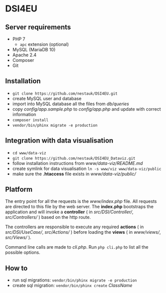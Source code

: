 # DSI4EU

## Server requirements
- PHP 7
    - `apc` extension (optional)
- MySQL (MariaDB 10)
- Apache 2.4
- Composer
- Git

## Installation
- `git clone https://github.com/nestauk/DSI4EU.git`
- create MySQL user and database
- import into MySQL database all the files from _db/queries_
- copy _config/app.sample.php_ to _config/app.php_ and update with correct information
- `composer install`
- `vendor/bin/phinx migrate -e production`

## Integration with data visualisation
- `cd www/data-viz`
- `git clone https://github.com/nestauk/DSI4EU_Dataviz.git`
- follow installation instructions from _www/data-viz/README.md_ 
- create symlink for data visualisation `ln -s www/viz www/data-viz/public`
- make sure the **.htaccess** file exists in _www/data-viz/public/_ 

## Platform
The entry point for all the requests is the _www/index.php_ file. 
All requests are directed to this file by the web server. 
The **index.php** bootstraps the application and will invoke a **controller** ( in _src/DSI/Controller/_, _src/Controllers/_ ) 
based on the http route.

The controllers are responsible to execute any required **actions** 
( in _src/DSI/UseCase/_, _src/Actions/_ ) before loading the **views** ( in _www/views/_, _src/Views/_ ).
 
Command line calls are made to _cli.php_. Run `php cli.php` to list all the possible options.

## How to
- run sql migrations: `vendor/bin/phinx migrate -e production`
- create sql migration: `vendor/bin/phinx create` *ClassName*
